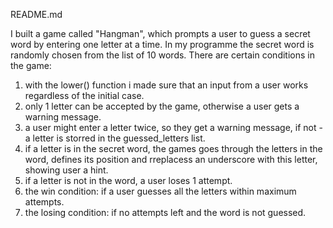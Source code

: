 README.md

I built a game called "Hangman", which prompts a user to guess a secret word by entering one letter at a time. 
In my programme the secret word is randomly chosen from the list of 10 words.
There are certain conditions in the game: 
1. with the lower() function i made sure that an input from a user works regardless of the initial case.
2. only 1 letter can be accepted by the game, otherwise a user gets a warning message.
3. a user might enter a letter twice, so they get a warning message, if not - a letter is storred in the guessed_letters list.
4. if a letter is in the secret word, the games goes through the letters in the word, defines its position and rreplacess an underscore with this letter, showing user a hint.
5. if a letter is not in the word, a user loses 1 attempt.
6. the win condition: if a user guesses all the letters within maximum attempts.
7. the losing condition: if no attempts left and the word is not guessed.
